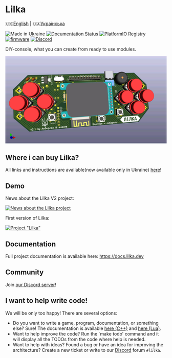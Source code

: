 # Lilka

🇺🇸[English](README.md) |
🇺🇦[Українська](README.ua.md)

![Made in Ukraine](https://img.shields.io/badge/Made%20in-Ukraine-blue?logo=data%3Aimage%2Fsvg%2Bxml%3Bbase64%2CPHN2ZyB4bWxucz0iaHR0cDovL3d3dy53My5vcmcvMjAwMC9zdmciIHdpZHRoPSIxMjAwIiBoZWlnaHQ9IjgwMCI%2BCjxyZWN0IHdpZHRoPSIxMjAwIiBoZWlnaHQ9IjgwMCIgZmlsbD0iIzAwNTdCNyIvPgo8cmVjdCB3aWR0aD0iMTIwMCIgaGVpZ2h0PSI0MDAiIHk9IjQwMCIgZmlsbD0iI0ZGRDcwMCIvPgo8L3N2Zz4%3D)
[![Documentation Status](https://readthedocs.org/projects/lilka/badge/?version=latest)](https://docs.lilka.dev)
[![PlatformIO Registry](https://badges.registry.platformio.org/packages/lilka/library/Lilka.svg)](https://registry.platformio.org/libraries/lilka/Lilka)
[![firmware](https://github.com/lilka-dev/lilka/actions/workflows/firmware.yml/badge.svg)](https://github.com/lilka-dev/lilka/actions/workflows/firmware.yml)
[![Discord](https://img.shields.io/discord/1202315568846213172?label=Discord)][discord]

DIY-console, what you can create from ready to use modules.

![Лілка v2](./img/v21.jpg)

## Where i can buy Lilka?

All links and instructions are available(now available only in Ukraine) [here](https://lilka.dev/shop/)!

## Demo

News about the Lilka V2 project:

[![News about the Lilka project](https://img.youtube.com/vi/Xh49N__p2jE/hqdefault.jpg)](https://www.youtube.com/watch?v=Xh49N__p2jE)

First version of Lilka:

[![Project "Lilka"](https://img.youtube.com/vi/6Tz70vqRrs0/hqdefault.jpg)](https://www.youtube.com/watch?v=6Tz70vqRrs0)

## Documentation

Full project documentation is available here: <https://docs.lilka.dev>

## Community

Join [our Discord server][discord]!

## I want to help write code!

We will be only too happy! There are several options:

- Do you want to write a game, program, documentation, or something else? Sure! The documentation is available [here (C++)](https://docs.lilka.dev/uk/latest/keira/custom_apps/) and [here (Lua)](https://docs.lilka.dev/uk/latest/keira/lua/intro/).
- Want to help improve the code? Run the `make todo' command and it will display all the TODOs from the code where help is needed.
- Want to help with ideas? Found a bug or have an idea for improving the architecture? Create a new ticket or write to our [Discord][discord] forum `#lilka`.

[discord]: https://discord.gg/HU68TaKCu6
